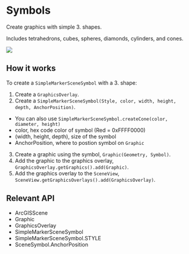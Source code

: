 # Symbols

Create graphics with simple 3.  shapes.

Includes tetrahedrons, cubes, spheres, diamonds, cylinders, and cones.

![](Symbols3D.png)

## How it works

To create a `SimpleMarkerSceneSymbol` with a 3.  shape:


1.  Create a `GraphicsOverlay`.
2.  Create a `SimpleMarkerSceneSymbol(Style, color, width, height, depth, AnchorPosition)`.
*   You can also use `SimpleMarkerSceneSymbol.createCone(color, diameter, height)`
*   color, hex code color of symbol (Red = 0xFFFF0000)
*   (width, height, depth), size of the symbol
*   AnchorPosition, where to postion symbol on `Graphic`
3.  Create a graphic using the symbol, `Graphic(Geometry, Symbol)`.
4.  Add the graphic to the graphics overlay, `GraphicsOverlay.getGraphics().add(Graphic)`.
5.  Add the graphics overlay to the `SceneView`, `SceneView.getGraphicsOverlays().add(GraphicsOverlay)`.


## Relevant API


*   ArcGISScene
*   Graphic
*   GraphicsOverlay
*   SimpleMarkerSceneSymbol
*   SimpleMarkerSceneSymbol.STYLE
*   SceneSymbol.AnchorPosition

